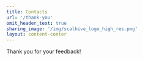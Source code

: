 ```yaml
---
title: Contacts
url: '/thank-you'
omit_header_text: true
sharing_image: '/img/scalhive_logo_high_res.png'
layout: content-center
---
```


Thank you for your feedback!